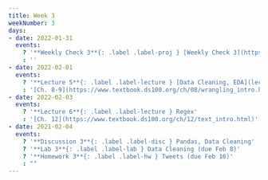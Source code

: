 ```yaml
---
title: Week 3
weekNumber: 3
days:
- date: 2022-01-31
  events:
    ? '**Weekly Check 3**{: .label .label-proj } [Weekly Check 3](https://forms.gle/rTbGJayTnpaaFt1EA) (due Feb 7)'
    : ''
- date: 2022-02-01
  events:
    ? '**Lecture 5**{: .label .label-lecture } [Data Cleaning, EDA](lecture/lec05)'
    : '[Ch. 8-9](https://www.textbook.ds100.org/ch/08/wrangling_intro.html)'
- date: 2022-02-03
  events:
    ? '**Lecture 6**{: .label .label-lecture } Regex'
    : '[Ch. 12](https://www.textbook.ds100.org/ch/12/text_intro.html)'
- date: 2021-02-04
  events:
    ? '**Discussion 3**{: .label .label-disc } Pandas, Data Cleaning'
    ? '**Lab 3**{: .label .label-lab } Data Cleaning (due Feb 8)'
    ? '**Homework 3**{: .label .label-hw } Tweets (due Feb 10)'
    : ""
---
```


